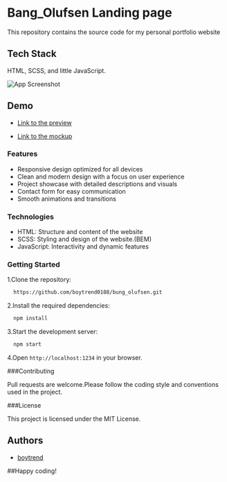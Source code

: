 # Bang_Olufsen Landing page

This repository contains the source code for my personal portfolio website

## Tech Stack

HTML, SCSS, and little JavaScript.

![App Screenshot](https://lh3.googleusercontent.com/pw/AP1GczOMZg3nL6pQpogG87Cv6wT-nGgQ09D9GwkIaoMTkHM5SIOka1t7KHJSrrTOUYp9hBHR1MY-ewY0dsMZanGKnuEmpJyIqBOa5Un_2kvumKQr5HIX1H5TLhaUgfuZF81oN78AWDoG0HHnDyaTj3Uk6o31GeOJbXkHsnALxQl6UloY6vaMCJ3Jc7ZM2bPOrkZKiFTBquPWbMQpanSxOjWL8mEKsyz6-NGdjzmVZSGPayPnhDIB2bgbvRYlE6Lp9_fFIWacU0RvSPNqZkocP9vs-7i2o1Kz1THj0Hpq8E7xaRTKUAUJvNhhOi2dsiYV0bpojQN7RJiFTurFk_Zl4DiuazmTkww_Is0v0gnNHlpcJX0TWxN5DTn8KIRnxsHIcNt13lNvPZLMUc-lAEikyf0B_tu7DOlJP6bGmQM7-rZ9Mca6VctuF_3uw2aEA0BZm-3ZBh4i7YL2qhUopxUIL7b_ds9TxqhVTohOSTN1Igz17m-w-WJbDk1pPjem40NQgz16u0X3Ww12U3esiyHORbG4PhUV5WrvOfTlzJsHK5t0ujBbDNJIfr8VwhkeRjX7ZMpam_zJdAHy_6Hyjo0HjDnBPOPGijvh2pYhr4zjCScfSv9EMopjuwsHeachwaeyZfOzsmXoAMJ9Gvseq2ewqG4rZmR3AT8iZ3krR8cgFRTk2nSvDitYRkaO4F0WcnadfcQ0paAGkTLXJk48VCwnPjkOzoXz-OBlsJl1o6D2XTWJfLRkynXZBvisVfj55AAZym1FAa7DE8RvPobfFoXvxoPzaiHVslt-jDc_WPm2LQev-0LmXK0v7WvEMRuutmE32xl1Qv_WZiYGziLIdTW-j7_2ZChtdh0H2Sgyv3oaazBalwdfuVoLfbbLmuAUODJ72epgvbUQ6cVikAcvAy0JT3HVHEPvsg=w353-h505-s-no-gm?authuser=0)

## Demo

- [Link to the preview](https://boytrend0108.github.io/bung_olufsen)

- [Link to the mockup](https://www.figma.com/design/DtkQmQ797hk0nI4KfMi2Uq/BOSE-New-Version?node-id=6817-212)

### Features

- Responsive design optimized for all devices
- Clean and modern design with a focus on user experience
- Project showcase with detailed descriptions and visuals
- Contact form for easy communication
- Smooth animations and transitions

### Technologies

- HTML: Structure and content of the website
- SCSS: Styling and design of the website.(BEM)
- JavaScript: Interactivity and dynamic features

### Getting Started

1.Clone the repository:

```bash
  https://github.com/boytrend0108/bung_olufsen.git
```

2.Install the required dependencies:

```bash
  npm install
```

3.Start the development server:

```bash
  npm start
```

4.Open `http://localhost:1234` in your browser.

###Contributing

Pull requests are welcome.Please follow the coding style and conventions used in the project.

###License

This project is licensed under the MIT License.

## Authors

- [boytrend](https://github.com/boytrend0108)

##Happy coding!
